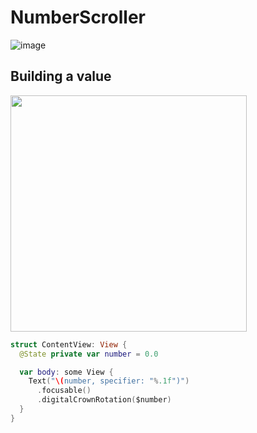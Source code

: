 # NumberScroller

![image](https://user-images.githubusercontent.com/47273077/185727237-e35a4bb4-9ad8-4773-a2b2-f5a82527325c.png)

## Building a value

<img width="378" src="https://user-images.githubusercontent.com/47273077/185727266-feb451fa-2bc8-44b9-b389-c02d98357eda.gif">

```swift
struct ContentView: View {
  @State private var number = 0.0

  var body: some View {
    Text("\(number, specifier: "%.1f")")
      .focusable()
      .digitalCrownRotation($number)
  }
}
```

